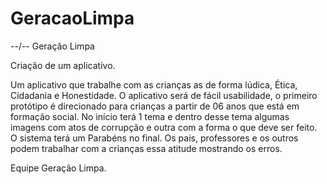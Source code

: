 # GeracaoLimpa
--/--
Geração Limpa

Criação de um aplicativo.

Um aplicativo que trabalhe com as crianças as de forma lúdica, Ética, Cidadania e Honestidade. 
O aplicativo será de fácil usabilidade, o primeiro protótipo é direcionado para crianças a partir de 06 anos que está em formação social. No início terá 1 tema e dentro desse tema algumas imagens com atos de corrupção e outra com a forma o que deve ser feito. O sistema terá um Parabéns no final. Os pais, professores e os outros podem trabalhar com a crianças essa atitude mostrando os erros. 

Equipe Geração Limpa.
